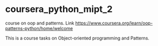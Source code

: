 # coursera_python_mipt_2
course on oop and patterns. Link https://www.coursera.org/learn/oop-patterns-python/home/welcome

This is a course tasks on Object-oriented programming and Patterns. 
